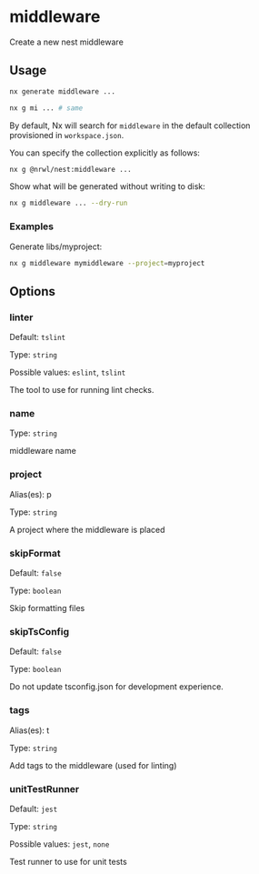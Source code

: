 # middleware

Create a new nest middleware

## Usage

```bash
nx generate middleware ...
```

```bash
nx g mi ... # same
```

By default, Nx will search for `middleware` in the default collection provisioned in `workspace.json`.

You can specify the collection explicitly as follows:

```bash
nx g @nrwl/nest:middleware ...
```

Show what will be generated without writing to disk:

```bash
nx g middleware ... --dry-run
```

### Examples

Generate libs/myproject:

```bash
nx g middleware mymiddleware --project=myproject
```

## Options

### linter

Default: `tslint`

Type: `string`

Possible values: `eslint`, `tslint`

The tool to use for running lint checks.

### name

Type: `string`

middleware name

### project

Alias(es): p

Type: `string`

A project where the middleware is placed

### skipFormat

Default: `false`

Type: `boolean`

Skip formatting files

### skipTsConfig

Default: `false`

Type: `boolean`

Do not update tsconfig.json for development experience.

### tags

Alias(es): t

Type: `string`

Add tags to the middleware (used for linting)

### unitTestRunner

Default: `jest`

Type: `string`

Possible values: `jest`, `none`

Test runner to use for unit tests
